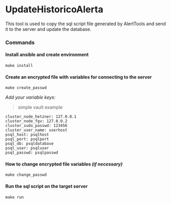 # UpdateHistoricoAlerta

This tool is used to copy the sql script file generated by AlertTools and send it to the server and update the database.
### Commands
#### Install ansible and create environment
```
make install
```
#### Create an encrypted file with variables for connecting to the server
```
make create_passwd
```
*Add your variable keys:*
> simple vault example
```
cluster_node_hetzner: 127.0.0.1
cluster_node_fgv: 127.0.0.2
cluster_sudo_passwd: 123456
cluster_user_name: userhost
psql_host: psqlhost
psql_port: psqlport
psql_db: psqldatabase
psql_user: psqluser
psql_passwd: psqlpasswd
```
#### How to change encrypted file variables *(if necessary)*
```
make change_passwd
```
####  Run the sql script on the target server
```
make run
```
